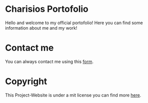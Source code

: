 # Charisios Portofolio

Hello and welcome to my official portofolio! Here you can find some information about me and my work!

# Contact me

You can always contact me using this [form](https://charisios10.github.io/contact-page).

# Copyright

This Project-Website is under a mit license you can find more [here](https://github.com/charisios10/charisios10.github.io/blob/main/LICENSE).
